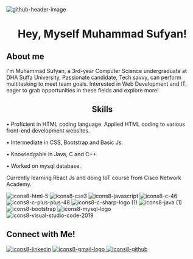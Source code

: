 ![github-header-image](https://user-images.githubusercontent.com/108999846/185427743-6f69cd27-d24e-40f4-8633-420f79ff1ba3.png)


## <h1 align="center"> Hey, Myself Muhammad Sufyan! </h1>

  ## About me
  I'm Muhammad Sufyan, a 3rd-year Computer Science undergraduate at DHA Suffa University, Passionate candidate, Tech savvy,
  can perform multitasking to meet team goals. Interested in Web Development and IT, eager to grab opportunities
  in these fields and explore more!
      
      

## <h2 align="center"> Skills </h2>  

 
 • Proficient in HTML coding language. Applied HTML coding to various front-end development websites.
 
 • Intermediate in CSS, Bootstrap and Basic Js.
 
 • Knowledgable in Java, C and C++.
 
 • Worked on mysql database.
 
 <p>Currently learning React Js and doing IoT course from Cisco Network Academy. <p>
  
![icons8-html-5](https://user-images.githubusercontent.com/108999846/185442619-ee058377-69d4-4b99-9ec7-ef351bd84873.svg)
![icons8-css3](https://user-images.githubusercontent.com/108999846/185444569-422d0e6f-e21b-4bde-9b0a-c80553eb44a2.svg)
![icons8-javascript](https://user-images.githubusercontent.com/108999846/185446324-2bc708d4-049d-4a13-8fd5-d4ef335fec25.svg)
![icons8-c-46](https://user-images.githubusercontent.com/108999846/185445782-3233b9f0-e177-44a2-9cf6-91792052fa22.png)
![icons8-c-plus-plus-48](https://user-images.githubusercontent.com/108999846/185444586-b691b269-6157-4888-9569-d013faa76cb8.png)
![icons8-c-sharp-logo (1)](https://user-images.githubusercontent.com/108999846/185445144-674b5cf1-8c51-45b8-b8f7-00136ba815a1.svg)
![icons8-java (1)](https://user-images.githubusercontent.com/108999846/185447175-de2ba259-0975-4a33-b80e-8a5658341dff.svg)
![icons8-bootstrap](https://user-images.githubusercontent.com/108999846/185446811-19b9ef29-8050-4eaa-b81c-288e89712f9f.svg)
![icons8-mysql-logo](https://user-images.githubusercontent.com/108999846/185446823-4efb19d6-cf48-423e-8655-948910dbf4bc.svg)
![icons8-visual-studio-code-2019](https://user-images.githubusercontent.com/108999846/185447431-b7758f08-ad8f-416b-a06e-f018e10f522c.svg)

 

## Connect with Me!
  <a target="_blank" href="https://www.linkedin.com/in/muhammad-sufyan42069/">![icons8-linkedin](https://user-images.githubusercontent.com/108999846/185450256-17aff683-89aa-4189-a09e-bcf0dd63c1f2.svg)</a>
<a href="mailto:muhammadsufyan00ms@gmail.com">![icons8-gmail-logo](https://user-images.githubusercontent.com/108999846/185451307-68b8430a-50ff-425a-a746-4279eec991e5.svg)
</a>
<a target="_blank" href="https://github.com/sufyan14">![icons8-github](https://user-images.githubusercontent.com/108999846/185451852-dbff867d-90ca-4858-bd55-419ddb069e20.svg)
</a>  


  
